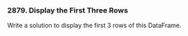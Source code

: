 ### 2879. Display the First Three Rows

Write a solution to display the first 3 rows of this DataFrame.